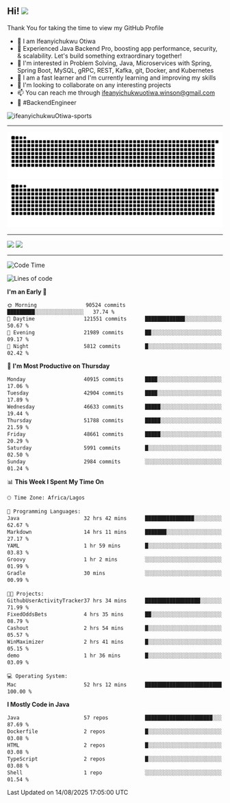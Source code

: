 <!-- BLOG-POST-LIST:START --><!-- BLOG-POST-LIST:END -->

## Hi! <img src="https://media.giphy.com/media/hvRJCLFzcasrR4ia7z/giphy.gif" width="4%"> 

Thank You for taking the time to view my GitHub Profile

- 👋 I am Ifeanyichukwu Otiwa
- 🚀 Experienced Java Backend Pro, boosting app performance, security, & scalability. Let's build something extraordinary together!
- 👀 I'm interested in Problem Solving, Java, Microservices with Spring, Spring Boot, MySQL, gRPC, REST, Kafka, git, Docker, and Kubernetes
- 🌱 I am a fast learner and I'm currently learning and improving my skills
- 💞️ I'm looking to collaborate on any interesting projects
- 📫 You can reach me through ifeanyichukwuotiwa.winson@gmail.com
- 🚀 #BackendEngineer

<p align="left" marginTop="10px"> <img src="https://komarev.com/ghpvc/?username=ifeanyichukwuOtiwa-sports&label=Profile%20views&color=0e75b6&style=for-the-badge" alt="ifeanyichukwuOtiwa-sports" /> </p>

***

<!--🐍📈SNAKEGRAPH / 🌐WEBSITE: https://github.com/Platane/snk -->
![github contribution grid snake animation](https://raw.githubusercontent.com/ifeanyichukwuOtiwa-sports/ifeanyichukwuOtiwa-sports/output/github-contribution-grid-snake-dark.svg#gh-dark-mode-only)![github contribution grid snake animation](https://raw.githubusercontent.com/ifeanyichukwuOtiwa-sports/ifeanyichukwuOtiwa-sports/output/github-contribution-grid-snake.svg#gh-light-mode-only)

***

<p float="left">
  <img float="left" src="https://github-readme-stats.vercel.app/api?username=ifeanyichukwuOtiwa-sports&count_private=true&include_all_commits=true&theme=react&show_icons=true" />
  <img float="right" src="https://github-readme-stats.vercel.app/api/top-langs/?username=ifeanyichukwuOtiwa-sports&layout=compact&show_icons=true&theme=react" /> 
</p>

***



<!--START_SECTION:waka-->
![Code Time](http://img.shields.io/badge/Code%20Time-4%2C101%20hrs%2033%20mins-blue)

![Lines of code](https://img.shields.io/badge/From%20Hello%20World%20I%27ve%20Written-64.6%20million%20lines%20of%20code-blue)

**I'm an Early 🐤** 

```text
🌞 Morning                90524 commits       █████████░░░░░░░░░░░░░░░░   37.74 % 
🌆 Daytime                121551 commits      █████████████░░░░░░░░░░░░   50.67 % 
🌃 Evening                21989 commits       ██░░░░░░░░░░░░░░░░░░░░░░░   09.17 % 
🌙 Night                  5812 commits        █░░░░░░░░░░░░░░░░░░░░░░░░   02.42 % 
```
📅 **I'm Most Productive on Thursday** 

```text
Monday                   40915 commits       ████░░░░░░░░░░░░░░░░░░░░░   17.06 % 
Tuesday                  42904 commits       ████░░░░░░░░░░░░░░░░░░░░░   17.89 % 
Wednesday                46633 commits       █████░░░░░░░░░░░░░░░░░░░░   19.44 % 
Thursday                 51788 commits       █████░░░░░░░░░░░░░░░░░░░░   21.59 % 
Friday                   48661 commits       █████░░░░░░░░░░░░░░░░░░░░   20.29 % 
Saturday                 5991 commits        █░░░░░░░░░░░░░░░░░░░░░░░░   02.50 % 
Sunday                   2984 commits        ░░░░░░░░░░░░░░░░░░░░░░░░░   01.24 % 
```


📊 **This Week I Spent My Time On** 

```text
🕑︎ Time Zone: Africa/Lagos

💬 Programming Languages: 
Java                     32 hrs 42 mins      ████████████████░░░░░░░░░   62.67 % 
Markdown                 14 hrs 11 mins      ███████░░░░░░░░░░░░░░░░░░   27.17 % 
YAML                     1 hr 59 mins        █░░░░░░░░░░░░░░░░░░░░░░░░   03.83 % 
Groovy                   1 hr 2 mins         ░░░░░░░░░░░░░░░░░░░░░░░░░   01.99 % 
Gradle                   30 mins             ░░░░░░░░░░░░░░░░░░░░░░░░░   00.99 % 

🐱‍💻 Projects: 
GithubUserActivityTracker37 hrs 34 mins      ██████████████████░░░░░░░   71.99 % 
FixedOddsBets            4 hrs 35 mins       ██░░░░░░░░░░░░░░░░░░░░░░░   08.79 % 
Cashout                  2 hrs 54 mins       █░░░░░░░░░░░░░░░░░░░░░░░░   05.57 % 
WinMaximizer             2 hrs 41 mins       █░░░░░░░░░░░░░░░░░░░░░░░░   05.15 % 
demo                     1 hr 36 mins        █░░░░░░░░░░░░░░░░░░░░░░░░   03.09 % 

💻 Operating System: 
Mac                      52 hrs 12 mins      █████████████████████████   100.00 % 
```

**I Mostly Code in Java** 

```text
Java                     57 repos            ██████████████████████░░░   87.69 % 
Dockerfile               2 repos             █░░░░░░░░░░░░░░░░░░░░░░░░   03.08 % 
HTML                     2 repos             █░░░░░░░░░░░░░░░░░░░░░░░░   03.08 % 
TypeScript               2 repos             █░░░░░░░░░░░░░░░░░░░░░░░░   03.08 % 
Shell                    1 repo              ░░░░░░░░░░░░░░░░░░░░░░░░░   01.54 % 
```




 Last Updated on 14/08/2025 17:05:00 UTC
<!--END_SECTION:waka-->

<!--
<p align="center">
![trophy](https://github-profile-trophy.vercel.app/?username=ifeanyichukwuOtiwa-sports&theme=onedark) (https://github.com/ryo-ma/github-profile-trophy)
</p>
-->

<!---
ifeanyi-otiwa/ifeanyi-otiwa is a ✨ special ✨ repository because its `README.md` (this file) appears on your GitHub profile.
You can click the Preview link to take a look at your changes.
--->
